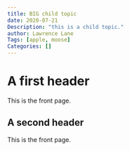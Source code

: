 ```yaml
---
title: BIG child topic
date: 2020-07-21
Description: "this is a child topic."
author: Lawrence Lane
Tags: [apple, moose]
Categories: []
---
```


# A first header

This is the front page.

## A second header

This is the front page.
